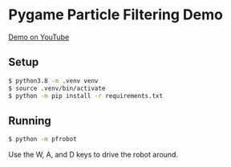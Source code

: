 # Pygame Particle Filtering Demo
[Demo on YouTube](https://youtu.be/U25gBZ0sfoo)

## Setup
```bash
$ python3.8 -m .venv venv
$ source .venv/bin/activate
$ python -m pip install -r requirements.txt
```

## Running
```bash
$ python -m pfrobot
```

Use the W, A, and D keys to drive the robot around.
